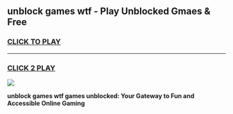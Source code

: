 
## unblock games wtf - Play Unblocked Gmaes & Free
<h3>
<a href="https://premium.freeplayer.one?title=unblock_games_wtf&ref=19F">CLICK TO PLAY</a></h3>
<hr>

<h3>
<a href="https://premium.freeplayer.one?title=unblock_games_wtf&ref=19F">CLICK 2 PLAY</a>
  
</h3>

<a href="https://premium.freeplayer.one?title=unblock_games_wtf&ref=19F/"><img src="https://clearcache.store/games.png"></a>


**unblock games wtf games unblocked: Your Gateway to Fun and Accessible Online Gaming**
